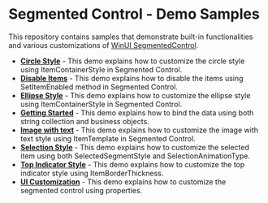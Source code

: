 # Segmented Control - Demo Samples

This repository contains samples that demonstrate built-in functionalities and various customizations of [WinUI SegmentedControl](https://www.syncfusion.com/winui-controls/segmented-control).

* **<a href="Samples/Circle-Style">Circle Style</a>** - This demo explains how to customize the circle style using ItemContainerStyle in Segmented Control.
* **<a href="Samples/Disable-Items">Disable Items</a>** - This demo explains how to disable the items using SetItemEnabled method in Segmented Control.
* **<a href="Samples/Ellipse-Style">Ellipse Style</a>** - This demo explains how to customize the ellipse style using ItemContainerStyle in Segmented Control.
* **<a href="Samples/Getting-Started">Getting Started</a>** - This demo explains how to bind the data using both string collection and business objects.
* **<a href="Samples/Image-with-text">Image with text</a>** - This demo explains how to customize the image with text style using ItemTemplate in Segmented Control.
* **<a href="Samples/Selection-Style">Selection Style</a>** - This demo explains how to customize the selected item using both SelectedSegmentStyle and SelectionAnimationType.
* **<a href="Samples/Top-Indicator-Style">Top Indicator Style</a>** - This demo explains how to customize the top indicator style using ItemBorderThickness.
* **<a href="Samples/UI-Customization">UI Customization</a>** - This demo explains how to customize the segmented control using properties.
